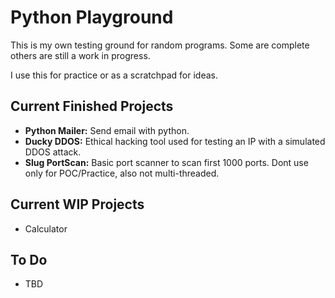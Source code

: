 # Python Playground
This is my own testing ground for random programs. Some are complete others are still a work in progress.

I use this for practice or as a scratchpad for ideas.

## Current Finished Projects
- **Python Mailer:** Send email with python.
- **Ducky DDOS:** Ethical hacking tool used for testing an IP with a simulated DDOS attack.
- **Slug PortScan:** Basic port scanner to scan first 1000 ports. Dont use only for POC/Practice, also not multi-threaded.

## Current WIP Projects
- Calculator

## To Do
- TBD
